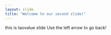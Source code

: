 ```yaml
---
layout: slide
title: "Welcome to our second slide!"
---
```

this is taovalue slide
Use the left arrow to go back!